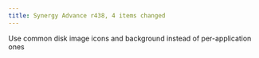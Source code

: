 ```yaml
---
title: Synergy Advance r438, 4 items changed
---
```


Use common disk image icons and background instead of per-application ones
